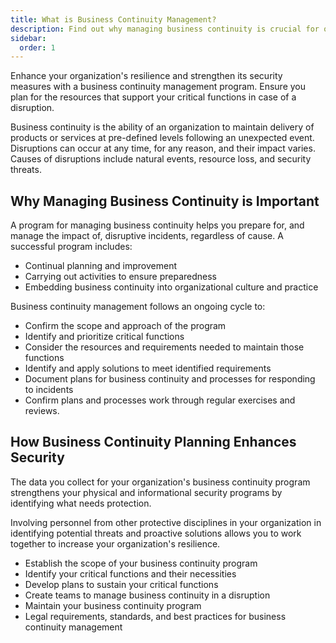 ```yaml
---
title: What is Business Continuity Management?
description: Find out why managing business continuity is crucial for organizations
sidebar:
  order: 1
---
```





Enhance your organization's resilience and strengthen its security measures with a business continuity management program. Ensure you plan for the resources that support your critical functions in case of a disruption.

Business continuity is the ability of an organization to maintain delivery of products or services at pre-defined levels following an unexpected event. Disruptions can occur at any time, for any reason, and their impact varies. Causes of disruptions include natural events, resource loss, and security threats.

## Why Managing Business Continuity is Important

A program for managing business continuity helps you prepare for, and manage the impact of, disruptive incidents, regardless of cause. A successful program includes:

- Continual planning and improvement
- Carrying out activities to ensure preparedness
- Embedding business continuity into organizational culture and practice

Business continuity management follows an ongoing cycle to:

- Confirm the scope and approach of the program
- Identify and prioritize critical functions
- Consider the resources and requirements needed to maintain those functions
- Identify and apply solutions to meet identified requirements
- Document plans for business continuity and processes for responding to incidents
- Confirm plans and processes work through regular exercises and reviews.

## How Business Continuity Planning Enhances Security

The data you collect for your organization's business continuity program strengthens your physical and informational security programs by identifying what needs protection.

Involving personnel from other protective disciplines in your organization in identifying potential threats and proactive solutions allows you to work together to increase your organization's resilience.

- Establish the scope of your business continuity program
- Identify your critical functions and their necessities
- Develop plans to sustain your critical functions
- Create teams to manage business continuity in a disruption
- Maintain your business continuity program
- Legal requirements, standards, and best practices for business continuity management
